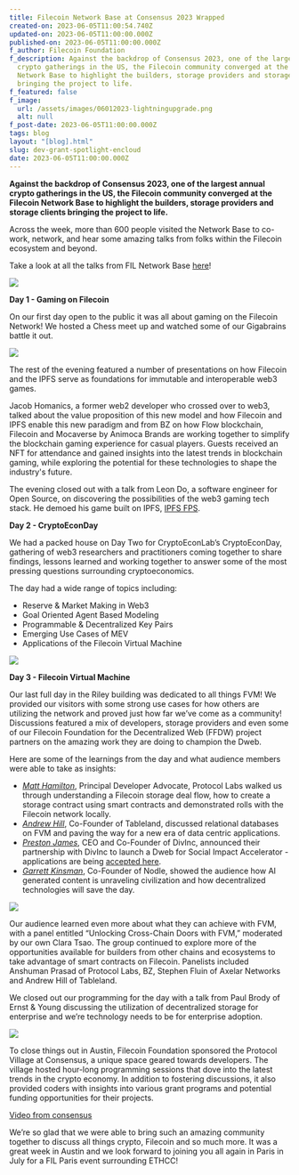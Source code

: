```yaml
---
title: Filecoin Network Base at Consensus 2023 Wrapped
created-on: 2023-06-05T11:00:54.740Z
updated-on: 2023-06-05T11:00:00.000Z
published-on: 2023-06-05T11:00:00.000Z
f_author: Filecoin Foundation
f_description: Against the backdrop of Consensus 2023, one of the largest annual
  crypto gatherings in the US, the Filecoin community converged at the Filecoin
  Network Base to highlight the builders, storage providers and storage clients
  bringing the project to life.
f_featured: false
f_image:
  url: /assets/images/06012023-lightningupgrade.png
  alt: null
f_post-date: 2023-06-05T11:00:00.000Z
tags: blog
layout: "[blog].html"
slug: dev-grant-spotlight-encloud
date: 2023-06-05T11:00:00.000Z
---
```

**Against the backdrop of Consensus 2023, one of the largest annual crypto gatherings in the US, the Filecoin community converged at the Filecoin Network Base to highlight the builders, storage providers and storage clients bringing the project to life.**

Across the week, more than 600 people visited the Network Base to co-work, network, and hear some amazing talks from folks within the Filecoin ecosystem and beyond.

Take a look at all the talks from FIL Network Base [here](https://www.youtube.com/playlist?list=PLp3zrT1ewY0kwXj2NgQU6ZrbLlb_Uwmc0)!

![](https://fil.org/images/Filecoin-Network-Base-1.jpg)

**Day 1 - Gaming on Filecoin**

On our first day open to the public it was all about gaming on the Filecoin Network! We hosted a Chess meet up and watched some of our Gigabrains battle it out.

![](https://fil.org/images/Filecoin-Network-Base-2.jpg)

The rest of the evening featured a number of presentations on how Filecoin and the IPFS serve as foundations for immutable and interoperable web3 games.

Jacob Homanics, a former web2 developer who crossed over to web3, talked about the value proposition of this new model and how Filecoin and IPFS enable this new paradigm and from BZ on how Flow blockchain, Filecoin and Mocaverse by Animoca Brands are working together to simplify the blockchain gaming experience for casual players. Guests received an NFT for attendance and gained insights into the latest trends in blockchain gaming, while exploring the potential for these technologies to shape the industry's future.

The evening closed out with a talk from Leon Do, a software engineer for Open Source, on discovering the possibilities of the web3 gaming tech stack. He demoed his game built on IPFS, [IPFS FPS](https://ipfs-fps-website.on.fleek.co/).

**Day 2 - CryptoEconDay**

We had a packed house on Day Two for CryptoEconLab’s CryptoEconDay, gathering of web3 researchers and practitioners coming together to share findings, lessons learned and working together to answer some of the most pressing questions surrounding cryptoeconomics.

The day had a wide range of topics including:

* Reserve & Market Making in Web3
* ​​Goal Oriented Agent Based Modeling
* ​​Programmable & Decentralized Key Pairs
* ​​Emerging Use Cases of MEV
* ​Applications of the ​Filecoin Virtual Machine

![](https://fil.org/images/Filecoin-Network-Base-3.jpg)

**Day 3 - Filecoin Virtual Machine**

Our last full day in the Riley building was dedicated to all things FVM! We provided our visitors with some strong use cases for how others are utilizing the network and proved just how far we’ve come as a community! Discussions featured a mix of developers, storage providers and even some of our Filecoin Foundation for the Decentralized Web (FFDW) project partners on the amazing work they are doing to champion the Dweb.

Here are some of the learnings from the day and what audience members were able to take as insights:

* *[Matt Hamilton](https://youtu.be/J9i7J5lMsgg)*, Principal Developer Advocate, Protocol Labs walked us through understanding a Filecoin storage deal flow, how to create a storage contract using smart contracts and demonstrated rolls with the Filecoin network locally.
* *[Andrew Hill](https://youtu.be/y1secDqVgYI)*, Co-Founder of Tableland, discussed relational databases on FVM and paving the way for a new era of data centric applications.
* *[Preston James](https://youtu.be/dcYVssNSrak)*, CEO and Co-Founder of DivInc, announced their partnership with DivInc to launch a Dweb for Social Impact Accelerator - applications are being [accepted here](https://www.divinc.org/focusareas/social-impact).
* *[Garrett Kinsman](https://youtu.be/-u83Cvv9lAM)*, Co-Founder of Nodle, showed the audience how AI generated content is unraveling civilization and how decentralized technologies will save the day.

![](https://fil.org/images/Filecoin-Network-Base-4.jpg)

Our audience learned even more about what they can achieve with FVM, with a panel entitled “Unlocking Cross-Chain Doors with FVM,” moderated by our own Clara Tsao. The group continued to explore more of the opportunities available for builders from other chains and ecosystems to take advantage of smart contracts on Filecoin. Panelists included Anshuman Prasad of Protocol Labs, BZ, Stephen Fluin of Axelar Networks and Andrew Hill of Tableland.

We closed out our programming for the day with a talk from Paul Brody of Ernst & Young discussing the utilization of decentralized storage for enterprise and we’re technology needs to be for enterprise adoption.

![](https://fil.org/images/Filecoin-Network-Base-5.jpg)

To close things out in Austin, Filecoin Foundation sponsored the Protocol Village at Consensus, a unique space geared towards developers. The village hosted hour-long programming sessions that dove into the latest trends in the crypto economy. In addition to fostering discussions, it also provided coders with insights into various grant programs and potential funding opportunities for their projects.

[Video from consensus](https://twitter.com/i/status/1651594753740341248)

We’re so glad that we were able to bring such an amazing community together to discuss all things crypto, Filecoin and so much more. It was a great week in Austin and we look forward to joining you all again in Paris in July for a FIL Paris event surrounding ETHCC!